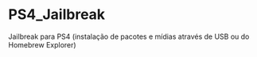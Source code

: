 # PS4_Jailbreak
Jailbreak para PS4 (instalação de pacotes e mídias através de USB ou do Homebrew Explorer)
